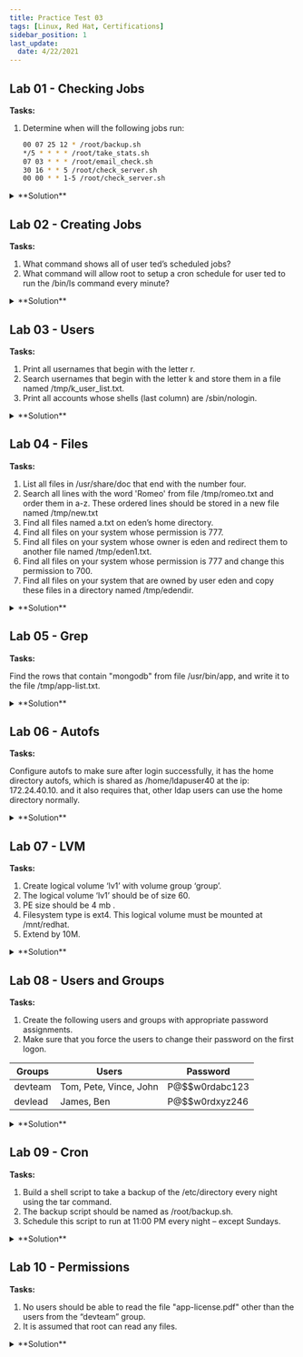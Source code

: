 ```yaml
---
title: Practice Test 03
tags: [Linux, Red Hat, Certifications]
sidebar_position: 1
last_update:
  date: 4/22/2021
---
```


<!-- ***************************************************************************************************************************** -->

<!-- NOTE: If you're going to update this, make sure to comment out "last_update" and "date" in the first few lines. -->

<!-- ***************************************************************************************************************************** -->

## Lab 01 - Checking Jobs 

**Tasks:**

1. Determine when will the following jobs run:

    ```bash
    00 07 25 12 * /root/backup.sh
    */5 * * * * /root/take_stats.sh
    07 03 * * * /root/email_check.sh
    30 16 * * 5 /root/check_server.sh
    00 00 * * 1-5 /root/check_server.sh 
    ```


<details>
  <summary> **Solution** </summary>

Answer:

```bash
/root/backup.sh will run at 7 AM on Christmas Day(25th of December)
/root/take_stats.sh will run every 5 minutes
/root/email_check.sh will run every day at 3:07 AM
/root/check_server.sh will run every Friday at 4:30 PM
/root/check_server.sh will run at midnight on all weekdays(M,Tu,W,Th,F)
Note: 
```

Reference: 

| field | allowed values |
|-----| --------------
| minute | 0-59
|hour | 0-23
|day of month | 1-31
| month | 1-12 (or names, see below)
| day of week | 0-7 (0 or 7 is Sun, or use names)


</details>



## Lab 02 - Creating Jobs 

**Tasks:**

1. What command shows all of user ted’s scheduled jobs?
2. What command will allow root to setup a cron schedule for user ted to run the /bin/ls command every minute?

<details>
  <summary> **Solution** </summary>

Show all of ted’s scheduled jobs:

```bash
sudo crontab -u ted -l
```

What command will allow root to setup a cron schedule for user ted to run the /bin/ls command every minute.

```bash
sudo crontab -u ted -e
```

Once you type the above command, a temporary file will be opened in vi. You will need to type the following line and just save the file.

```bash
* * * * * /bin/ls
```

</details>



## Lab 03 - Users  

**Tasks:**

1. Print all usernames that begin with the letter r.
2. Search usernames that begin with the letter k and store them in a file named /tmp/k_user_list.txt.
3. Print all accounts whose shells (last column) are /sbin/nologin.


<details>
  <summary> **Solution** </summary>

Print all usernames that begin with the letter r.
```bash
grep "^r" /etc/passwd 
```

Search usernames that begin with the letter k and store them in a file named /tmp/k_user_list.txt
```bash
grep "^k" /etc/passwd > /tmp/k_user_list.txt  
```

Print all accounts whose shells (last column) are /sbin/nologin
```bash
grep "/sbin/nologin$" /etc/passwd 
```

</details>



## Lab 04 - Files 

**Tasks:**

1. List all files in /usr/share/doc that end with the number four. 
2. Search all lines with the word 'Romeo' from file /tmp/romeo.txt and order them in a-z. These ordered lines should be stored in a new file named /tmp/new.txt
3. Find all files named a.txt on eden’s home directory.
4. Find all files on your system whose permission is 777.
5. Find all files on your system whose owner is eden and redirect them to another file named /tmp/eden1.txt. 
6. Find all files on your system whose permission is 777 and change this permission to 700.
7. Find all files on your system that are owned by user eden and copy these files in a directory named /tmp/edendir.

<details>
  <summary> **Solution** </summary>

List all files in /usr/share/doc that end with the number four.
```bash
ls  /usr/share/doc | grep "4$"
```

Search all lines with the word 'Romeo' from file /tmp/romeo.txt and order them in a-z. These ordered lines should be stored in a new file named /tmp/new.txt
```bash
grep 'Romeo' /tmp/romeo.txt | sort > /tmp/new.txt
```

Find all files named a.txt on user eden’s home directory.
```bash
ls /home/eden | grep '^a.txt$'
```
```bash
find /home/eden -name 'a.txt' -print
```

Find all files on your system whose permission is 777.
```bash
find / -perm 777
```

Find all files on your system whose owner is user eden and redirect them to another file named /tmp/eden1.txt.
```bash
find / -user eden > /tmp/eden1.txt
```

Find all files on your system whose permission is 777 and change this permission to 700.
```bash
find / -perm 777 -exec chmod 700 {} 
```

Find all files on your system that are owned by user eden and copy these files in a directory named /tmp/edendir.
```bash
mkdir -p /tmp/edendir
find / -user eden -exec cp {} /tmp/edendir \;
```

</details>


## Lab 05 - Grep

**Tasks:**

Find the rows that contain "mongodb" from file /usr/bin/app, and write it to the file /tmp/app-list.txt.

<details>
  <summary> **Solution** </summary>

```bash
cat /usr/bin/app 
grep mongodb /usr/bin/app > /tmp/app-list.txt 
```

</details>


## Lab 06 - Autofs

**Tasks:**

Configure autofs to make sure after login successfully, it has the home directory autofs, which is shared as /home/ldapuser40 at the ip: 172.24.40.10. and it also requires that, other ldap users can use the home directory normally.

<details>
  <summary> **Solution** </summary>


```bash
sudo su -

# check if autofs exist
ll /etc/auto*
systemctl status autofs

# if the autofs are not found, install autofs
yum search autofs
yum install -y autofs
ll /etc/auto*

# edit the files
cd /etc
ll
vim auto.master
	/home	/etc/auto.ldap
vim auto.ldap
	/home/ldapuser40	-rw,soft,intr   172.24.40.10:/home/ldapuser40

# restart autofs
systemctl restart autofs
systemctl status autofs
showmount -e 172.24.40.10

# verify by loggin-in using the user
su - ldapuser40	
```
 

</details>


## Lab 07 - LVM

**Tasks:**

1. Create logical volume ‘lv1’ with volume group ‘group’.
2. The logical volume ‘lv1’ should be of size 60.
3. PE size should be 4 mb .
4. Filesystem type is ext4. This logical volume must be mounted at /mnt/redhat.
5. Extend by 10M.

<details>
  <summary> **Solution** </summary>


```bash
sudo su -
# create partition first, if created, proceed 
sudo fdisk /dev/xxx
pvcreate /dev/xxx1
pvs
vgcreate -s 4 group /dev/xxx1
vgs
lvcreate -l 60 -n lv1 group
lvs
mkfs.ext4 /dev/group/lv1

mkdir -p /mnt/redhat
vim /etc/fstab
	/dev/group/lv1	/mnt/redhat	xfs	defaults		0  0
	:wq!
lsblk
mount -a
lsblk
lsblk -f
```
```bash
lvextend -l +10 /dev/group/lv1
resize2fs /dev/group/lv1
lsblk
```

</details>



## Lab 08 - Users and Groups

**Tasks:**

1. Create the following users and groups with appropriate password assignments. 
2. Make sure that you force the users to change their password on the first logon.

| Groups | Users | Password |
|------|----------|-------|
| devteam | Tom, Pete, Vince, John | P@$$w0rdabc123  |
| devlead | James, Ben | P@$$w0rdxyz246 |


<details>
  <summary> **Solution** </summary>


Create the groups and users.

```bash
# Create groups
sudo su -
groupadd devteam
groupadd devlead

# Create users and add to respective groups
useradd -G devteam tom
useradd -G devteam pete
useradd -G devteam vince
useradd -G devteam kiran
useradd -G devlead james
useradd -G devlead ben

# Set passwords for users
echo 'P@$$w0rdabc123' | passwd --stdin tom
echo 'P@$$w0rdabc123' | passwd --stdin pete
echo 'P@$$w0rdabc123' | passwd --stdin vince
echo 'P@$$w0rdabc123' | passwd --stdin kiran
echo 'P@$$w0rdxyz246' | passwd --stdin james
echo 'P@$$w0rdxyz246' | passwd --stdin ben

# Force users to change passwords on next login
chage -d 0 tom
chage -d 0 pete
chage -d 0 vince
chage -d 0 kiran
chage -d 0 james
chage -d 0 ben
```


</details>



## Lab 09 - Cron

**Tasks:**

1. Build a shell script to take a backup of the /etc/directory every night using the tar command. 
2. The backup script should be named as /root/backup.sh. 
3. Schedule this script to run at 11:00 PM every night – except Sundays.

<details>
  <summary> **Solution** </summary>

Create the script. 

```bash
#!/bin/bash

# /root/backup.sh
# Backups /etc every night, except on Sundays

tar -czvf /etc/directory.bak.tar.gz /etc/dir
```

Add the cron schedule. 

```bash
crontab -e  
```
```bash
* 21 * * 1-6  /root/backup.sh
```
```bash
chmod +x /root/backup.sh
```
 
</details>


## Lab 10 - Permissions 

**Tasks:**

1. No users should be able to read the file "app-license.pdf" other than the users from the “devteam” group. 
2. It is assumed that root can read any files.

<details>
  <summary> **Solution** </summary>


```bash
chown root:devteam app-license.pdf
chmod 640 app-license.pdf
```

</details>



